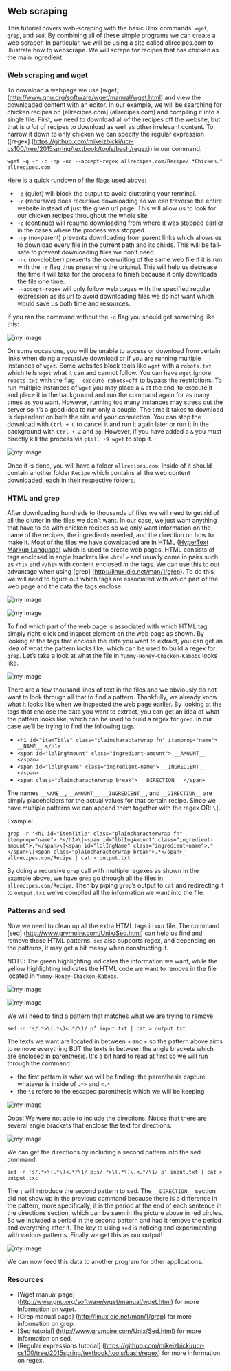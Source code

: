 ## Web scraping

This tutorial covers web-scraping with the basic Unix commands: `wget`, `grep`, and `sed`.
By combining all of these simple programs we can create a web scraper. 
In particular, we will be using a site called allrecipes.com to illustrate how to webscrape. 
We will scrape for recipes that has chicken as the main ingredient.

### Web scraping and wget

To download a webpage we use [wget] (http://www.gnu.org/software/wget/manual/wget.html) and view the downloaded content with an editor.
In our example, we will be searching for chicken recipes on [allrecipes.com] (allrecipes.com) and compiling it into a single file.
First, we need to download all of the recipes off the website, but that is *a lot* of recipes to download as well as other irrelevant content.
To narrow it down to only chicken we can specify the regular expression ([regex] (https://github.com/mikeizbicki/ucr-cs100/tree/2015spring/textbook/tools/bash/regex)) in our command.

```wget -q -r -c -np -nc --accept-regex allrecipes.com/Recipe/.*Chicken.* allrecipes.com```

Here is a quick rundown of the flags used above:
- `-q` (quiet) will block the output to avoid cluttering your terminal.
- `-r` (recursive) does recursive downloading so we can traverse the entire website instead of just the given url page. 
This will allow us to look for our chicken recipes throughout the whole site.
- `-c` (continue) will resume downloading from where it was stopped earlier in the cases where the process was stopped.
- `-np` (no-parent) prevents downloading from parent links which allows us to download every file in the current path and its childs. This will be fail-safe to prevent downloading files we don’t need.
- `-nc` (no-clobber) prevents the overwriting of the same web file if it is run with the `-r` flag thus preserving the original. 
This will help us decrease the time it will take for the process to finish because it only downloads the file one time.
- `--accept-regex` will only follow web pages with the specified regular expression as its url to avoid downloading files we do not want which would save us both time and resources.

If you ran the command without the `-q` flag you should get something like this:

![my image](https://raw.githubusercontent.com/ktang012/hw4/master/pictures/wget.gif)

On some occasions, you will be unable to access or download from certain links when doing a recursive download or if you are running multiple instances of `wget`.
Some websites block tools like `wget` with a `robots.txt` which tells `wget` what it can and cannot follow.
You can have `wget` ignore `robots.txt` with the flag `--execute robots=off` to bypass the restrictions.
To run multiple instances of `wget` you may place a `&` at the end, to execute it and place it in the background and run the command again for as many times as you want.
However, running too many instances may stress out the server so it’s a good idea to run only a couple.
The time it takes to download is dependent on both the site and your connection.
You can stop the download with `Ctrl + C` to cancel it and run it again later or run it in the background with `Ctrl + Z` and `bg`.
However, if you have added a `&` you must directly kill the process via `pkill -9 wget` to stop it.

![my image](https://raw.githubusercontent.com/ktang012/hw4/master/pictures/display.png)

Once it is done, you will have a folder `allrecipes.com`.
Inside of it should contain another folder `Recipe` which contains all the web content downloaded, each in their respective folders.

### HTML and grep

After downloading hundreds to thousands of files we will need to get rid of all the clutter in the files we don’t want.
In our case, we just want anything that have to do with chicken recipes so we only want information on the name of the recipes, the ingredients needed, and the direction on how to make it.
Most of the files we have downloaded are in HTML ([HyperText Markup Language](http://en.wikipedia.org/wiki/HTML)) which is used to create web pages.
HTML consists of tags enclosed in angle brackets like `<html>` and usually come in pairs such as `<h1>` and `</h1>` with content enclosed in the tags.
We can use this to our advantage when using [grep] (http://linux.die.net/man/1/grep).
To do this, we will need to figure out which tags are associated with which part of the web page and the data the tags enclose.

![my image](https://raw.githubusercontent.com/ktang012/hw4/master/pictures/yummy1.gif)

![my image](https://raw.githubusercontent.com/ktang012/hw4/master/pictures/yummy2.gif)

To find which part of the web page is associated with which HTML tag simply right-click and inspect element on the web page as shown.
By looking at the tags that enclose the data you want to extract, you can get an idea of what the pattern looks like, which can be used to build a regex for `grep`.
Let’s take a look at what the file in `Yummy-Honey-Chicken-Kabobs` looks like.

![my image](https://raw.githubusercontent.com/ktang012/hw4/master/pictures/Yummy.png)

There are a few thousand lines of text in the files and we obviously do not want to look through all that to find a pattern.
Thankfully, we already know what it looks like when we inspected the web page earlier.
By looking at the tags that enclose the data you want to extract, you can get an idea of what the pattern looks like, which can be used to build a regex for `grep`.
In our case we’ll be trying to find the following tags:
- `<h1 id="itemTitle" class="plaincharacterwrap fn" itemprop="name"> __NAME__ </h1>`
- `<span id="lblIngAmount" class="ingredient-amount"> __AMOUNT__ </span>`
- `<span id="lblIngName" class="ingredient-name"> __INGREDIENT__ </span>`
- `<span class="plaincharacterwrap break"> __DIRECTION__ </span>`

The names `__NAME__`, `__AMOUNT__`,  `__INGREDIENT__`, and `__DIRECTION__` are
simply placeholders for the actual values for that certain recipe.
Since we have multiple patterns we can append them together with the regex OR: `\|`.

Example:

```grep -r '<h1 id="itemTitle" class="plaincharacterwrap fn" itemprop="name">.*</h1>\|<span id="lblIngAmount" class="ingredient-amount">.*</span>\|<span id="lblIngName" class="ingredient-name">.*</span>\|<span class="plaincharacterwrap break">.*</span>' allrecipes.com/Recipe | cat > output.txt```

By doing a recursive `grep` call with multiple regexes as shown in the example above, we have `grep`  go through all the files in `allrecipes.com/Recipe`.
Then by piping `grep`’s output to `cat` and redirecting it to `output.txt` we’ve compiled all the information we want into the file.

### Patterns and sed

Now we need to clean up all the extra HTML tags in our file.
The command [sed] (http://www.grymoire.com/Unix/Sed.html) can help us find and remove those HTML patterns.
`sed` also supports regex, and depending on the patterns, it may get a bit messy when constructing it.

NOTE: The green highlighting indicates the information we want, while the yellow highlighting indicates the HTML code we want to remove in the file located in `Yummy-Honey-Chicken-Kabobs`.

![my image](https://raw.githubusercontent.com/ktang012/hw4/master/pictures/YummyGrep1Marked.png)

![my image](https://raw.githubusercontent.com/ktang012/hw4/master/pictures/YummyGrep2Marked.png)

We will need to find a pattern that matches what we are trying to remove.

`sed -n 's/.*>\(.*\)<.*/\1/ p’ input.txt | cat > output.txt`

The texts we want are located in between `>` and `<` so the pattern above aims to remove everything BUT the texts in between the angle brackets which are enclosed in parenthesis.
It's a bit hard to read at first so we will run through the command.

- the first pattern is what we will be finding; the parenthesis capture whatever is inside of `.*>` and `<.*`
- the `\1` refers to the escaped parenthesis which we will be keeping

![my image](https://raw.githubusercontent.com/ktang012/hw4/master/pictures/YummySedFail.png)

Oops! We were not able to include the directions.
Notice that there are several angle brackets that enclose the text for directions.

![my image](https://raw.githubusercontent.com/ktang012/hw4/master/pictures/YummyGrep2MarkedPeriod.png)

We can get the directions by including a second pattern into the sed command. 

`sed -n 's/.*>\(.*\)<.*/\1/ p;s/.*>\(.*\)\.<.*/\1/ p’ input.txt | cat > output.txt`

The `;` will introduce the second pattern to sed.
The `__DIRECTION__` section did not show up in the previous command because there is a difference in the pattern, more specifically, it is the period at the end of each sentence in the directions section, which can be seen in the picture above in red circles.
So we included a period in the second pattern and had it remove the period and everything after it.
The key to using `sed` is noticing and experimenting with various patterns.
Finally we get this as our output!

![my image](https://raw.githubusercontent.com/ktang012/hw4/master/pictures/YummySed.png)

We can now feed this data to another program for other applications.

### Resources
- [Wget manual page] (http://www.gnu.org/software/wget/manual/wget.html) for 
 more information on wget.
- [Grep manual page] (http://linux.die.net/man/1/grep) for more information on grep.
- [Sed tutorial] (http://www.grymoire.com/Unix/Sed.html) for more information on sed.
- [Regular expressions tutorial] (https://github.com/mikeizbicki/ucr-cs100/tree/2015spring/textbook/tools/bash/regex) for more
information on regex.





